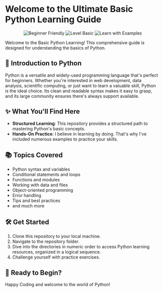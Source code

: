 # Welcome to the Ultimate Basic Python Learning Guide 

<p align="center">
  <img src="https://img.shields.io/badge/Python-Beginner%20Friendly-yellow?style=for-the-badge" alt="Beginner Friendly">
  <img src="https://img.shields.io/badge/Level-Basic-blue?style=for-the-badge" alt="Level Basic">
  <img src="https://img.shields.io/badge/Learn%20with-Examples-green?style=for-the-badge" alt="Learn with Examples">
</p>

Welcome to the Basic Python Learning! This comprehensive guide is designed for understanding the basics of Python.

## 🚀 Introduction to Python

Python is a versatile and widely-used programming language that's perfect for beginners. Whether you're interested in web development, data analysis, scientific computing, or just want to learn a valuable skill, Python is the ideal choice. Its clean and readable syntax makes it easy to grasp, and its large community ensures there's always support available.

## ✨ What You'll Find Here

- **Structured Learning**: This repository provides a structured path to mastering Python's basic concepts.
- **Hands-On Practice**: I believe in learning by doing. That's why I've included numerous examples to practice your skills.


## 📚 Topics Covered

- Python syntax and variables
- Conditional statements and loops
- Functions and modules
- Working with data and files
- Object-oriented programming
- Error handling
- Tips and best practices
- and much more

## 🛠️ Get Started

1. Clone this repository to your local machine.
2. Navigate to the repository folder.
3. Dive into the directories in numeric order to access Python learning resources, organized in a logical sequence.
4. Challenge yourself with practice exercises.

## 🌟 Ready to Begin?

Happy Coding and welcome to the world of Python!

